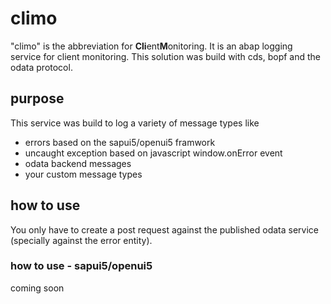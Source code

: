 # climo
"climo" is the abbreviation for **Cli**ent**M**onitoring. It is an abap logging service for client monitoring. This solution was build with cds, bopf and the odata protocol. 

## purpose
This service was build to log a variety of message types like 
- errors based on the sapui5/openui5 framwork
- uncaught exception based on javascript window.onError event
- odata backend messages
- your custom message types

## how to use
You only have to create a post request against the published odata service (specially against the error entity). 

### how to use - sapui5/openui5
coming soon

